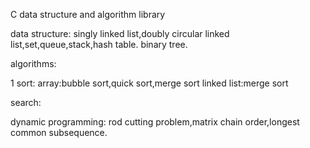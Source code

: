 C data structure and algorithm library

data structure:
    singly linked list,doubly circular linked list,set,queue,stack,hash table.
    binary tree.

algorithms:

1 sort:
    array:bubble sort,quick sort,merge sort
    linked list:merge sort

search:


dynamic programming:
rod cutting problem,matrix chain order,longest common subsequence.
